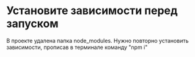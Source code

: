 # Установите зависимости перед запуском

В проекте удалена папка node_modules. Нужно повторно установить зависимости, прописав в терминале команду "npm i"
